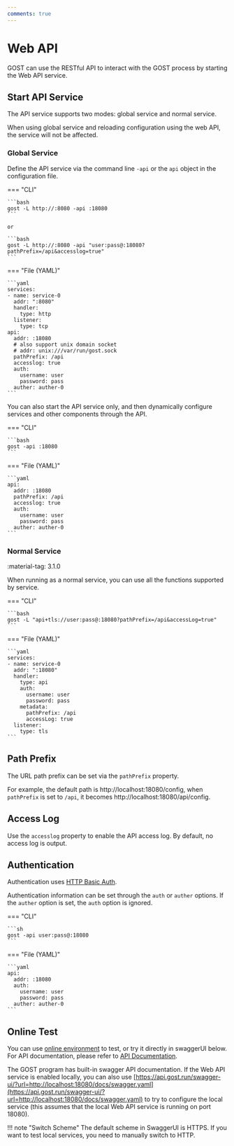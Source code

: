 ```yaml
---
comments: true
---
```


# Web API

GOST can use the RESTful API to interact with the GOST process by starting the Web API service.

## Start API Service

The API service supports two modes: global service and normal service.

When using global service and reloading configuration using the web API, the service will not be affected.

### Global Service

Define the API service via the command line `-api` or the `api` object in the configuration file.

=== "CLI"

    ```bash
    gost -L http://:8080 -api :18080
    ```

    or

    ```bash
    gost -L http://:8080 -api "user:pass@:18080?pathPrefix=/api&accesslog=true"
    ```

=== "File (YAML)"

    ```yaml
    services:
    - name: service-0
      addr: ":8080"
      handler:
        type: http
      listener:
        type: tcp
    api:
      addr: :18080
      # also support unix domain socket
      # addr: unix:///var/run/gost.sock
      pathPrefix: /api
      accesslog: true
      auth:
        username: user
        password: pass
      auther: auther-0
    ```

You can also start the API service only, and then dynamically configure services and other components through the API.

=== "CLI"

    ```bash
    gost -api :18080
    ```

=== "File (YAML)"

    ```yaml
    api:
      addr: :18080
      pathPrefix: /api
      accesslog: true
      auth:
        username: user
        password: pass
      auther: auther-0
    ```

### Normal Service

:material-tag: 3.1.0

When running as a normal service, you can use all the functions supported by service.

=== "CLI"

    ```bash
    gost -L "api+tls://user:pass@:18080?pathPrefix=/api&accessLog=true"
    ```

=== "File (YAML)"

    ```yaml
    services:
    - name: service-0
      addr: ":18080"
      handler:
        type: api
        auth:
          username: user
          password: pass
        metadata:
          pathPrefix: /api
          accessLog: true
      listener:
        type: tls
    ```

## Path Prefix

The URL path prefix can be set via the `pathPrefix` property.

For example, the default path is http://localhost:18080/config, when `pathPrefix` is set to `/api`, it becomes http://localhost:18080/api/config.

## Access Log

Use the `accesslog` property to enable the API access log. By default, no access log is output.

## Authentication

Authentication uses [HTTP Basic Auth](https://en.wikipedia.org/wiki/Basic_access_authentication).

Authentication information can be set through the `auth` or `auther` options. If the `auther` option is set, the `auth` option is ignored. 

=== "CLI"

    ```sh
    gost -api user:pass@:18080
    ```

=== "File (YAML)"

    ```yaml
    api:
      addr: :18080
      auth:
        username: user
        password: pass
      auther: auther-0
    ```

## Online Test

You can use [online environment](https://api.gost.run/config) to test, or try it directly in swaggerUI below. For API documentation, please refer to [API Documentation](https://api.gost.run/swagger-ui/?url=/docs/swagger.yaml).

The GOST program has built-in swagger API documentation. If the Web API service is enabled locally, you can also use [https://api.gost.run/swagger-ui/?url=http://localhost:18080/docs/swagger.yaml](https://api.gost.run/swagger-ui/?url=http://localhost:18080/docs/swagger.yaml) to try to configure the local service (this assumes that the local Web API service is running on port 18080).

!!! note "Switch Scheme"
    The default scheme in SwaggerUI is HTTPS. If you want to test local services, you need to manually switch to HTTP.